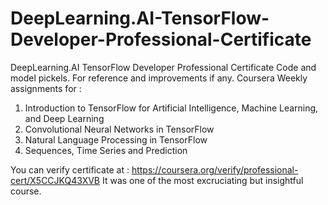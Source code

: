 # DeepLearning.AI-TensorFlow-Developer-Professional-Certificate
DeepLearning.AI TensorFlow Developer Professional Certificate Code and model pickels. For reference and improvements if any.
Coursera Weekly assignments for :
1. Introduction to TensorFlow for Artificial Intelligence, Machine Learning, and Deep Learning
2. Convolutional Neural Networks in TensorFlow
3. Natural Language Processing in TensorFlow
4. Sequences, Time Series and Prediction

You can verify certificate at : https://coursera.org/verify/professional-cert/X5CCJKQ43XVB
It was one of the most excruciating but insightful course.
